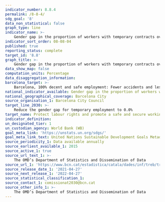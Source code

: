 ```yaml
---
indicator_number: 8.8.4
permalink: /8-8-4/
sdg_goal: '8'
data_non_statistical: false
graph_type: line
indicator_name: >-
    Gender gap in the proportion of workers with temporary contracts over total number of workers
indicator_sort_order: 08-08-04
published: true
reporting_status: complete
target_id: '8.8'
graph_title: >-
    Gender gap in the proportion of workers with temporary contracts over total number of workers
data_show_map: false
computation_units: Percentage
data_disaggregation_information: 
barcelona_target: >-
    Barcelona, 100% decent and safe employment: Fewer accidents and less temporary employment
national_indicator_available: Gender gap in the proportion of workers with temporary contracts over total number of workers
national_geographical_coverage: Barcelona City
source_organisation_1: Barcelona City Council
target_line_2030: >-
    Reduce the gender gap for temporary employment to 0.0%
target_name: Protect labour rights and promote a safe and secure working environment for all workers, including migrants, in particular women migrants and people in precarious employment
indicator_definition:
un_designated_tier: 1
un_custodian_agency: World Bank (WB)
goal_meta_link: 'https://unstats.un.org/sdgs/'
goal_meta_link_text: United Nations Sustainable Development Goals Metadata (pdf 894kB)
source_periodicity_1: Data available annually
source_earliest_available_1: 2015
source_active_1: true
source_url_text_1: >-
    The OMD’s Department of Statistics and Dissemination of Data 
source_url_1: 'https://www.bcn.cat/estadistica/catala/dades/inf/treb/treb19/t211.htm'
source_release_date_1: '2021-04-27'
source_next_release_1: '2022-04-27'
source_statistical_classification_1: 
source_contact_1: comissionat2030@bcn.cat
source_other_info_1: >-
    The OMD’s Department of Statistics and Dissemination of Data
---
```

